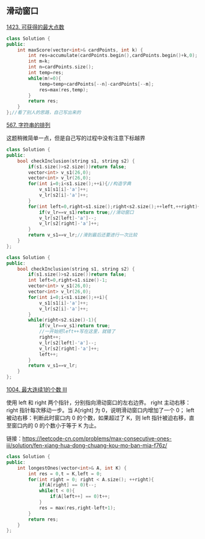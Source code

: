 ## 滑动窗口

[1423. 可获得的最大点数](https://leetcode-cn.com/problems/maximum-points-you-can-obtain-from-cards/)

```C++
class Solution {
public:
    int maxScore(vector<int>& cardPoints, int k) {
        int res=accumulate(cardPoints.begin(),cardPoints.begin()+k,0);
        int m=k;
        int n=cardPoints.size();
        int temp=res;
        while(m!=0){
            temp=temp+cardPoints[--n]-cardPoints[--m];
            res=max(res,temp);
        }
        return res;
    }
};//看了别人的思路，自己写出来的
```

[567. 字符串的排列](https://leetcode-cn.com/problems/permutation-in-string/)

这题稍微简单一点，但是自己写的过程中没有注意下标越界
```C++
class Solution {
public:
    bool checkInclusion(string s1, string s2) {
        if(s1.size()>s2.size())return false;
        vector<int> v_s1(26,0);
        vector<int> v_lr(26,0);
        for(int i=0;i<s1.size();++i){//构造字典
            v_s1[s1[i]-'a']++;
            v_lr[s2[i]-'a']++;
        }
        for(int left=0,right=s1.size();right<s2.size();++left,++right){
            if(v_lr==v_s1)return true;//滑动窗口
            v_lr[s2[left]-'a']--;
            v_lr[s2[right]-'a']++;
        }
        return v_s1==v_lr;//滑到最后还要进行一次比较
    }
};
```

```C++
class Solution {
public:
    bool checkInclusion(string s1, string s2) {
        if(s1.size()>s2.size())return false;
        int left=0,right=s1.size()-1;
        vector<int> v_s1(26,0);
        vector<int> v_lr(26,0);
        for(int i=0;i<s1.size();++i){
            v_s1[s1[i]-'a']++;
            v_lr[s2[i]-'a']++;
        }
        while(right<s2.size()-1){
            if(v_lr==v_s1)return true;
            //一开始把left++写在这里，就错了
            right++;
            v_lr[s2[left]-'a']--;
            v_lr[s2[right]-'a']++;
            left++;
        }
        return v_s1==v_lr;
    }
};
```


[1004. 最大连续1的个数 III](https://leetcode-cn.com/problems/max-consecutive-ones-iii/)

使用 left 和 right 两个指针，分别指向滑动窗口的左右边界。
right 主动右移：right 指针每次移动一步。当 A[right] 为 0，说明滑动窗口内增加了一个 0；
left 被动右移：判断此时窗口内 0 的个数，如果超过了 K，则 left 指针被迫右移，直至窗口内的 0 的个数小于等于 K 为止。

链接：https://leetcode-cn.com/problems/max-consecutive-ones-iii/solution/fen-xiang-hua-dong-chuang-kou-mo-ban-mia-f76z/
```C++
class Solution {
public:
    int longestOnes(vector<int>& A, int K) {
        int res = 0,t = K,left = 0;
        for(int right = 0; right < A.size(); ++right){
            if(A[right] == 0)t--;
            while(t < 0){
                if(A[left++] == 0)t++;
            }
            res = max(res,right-left+1);
        }
        return res;
    }
};
```
